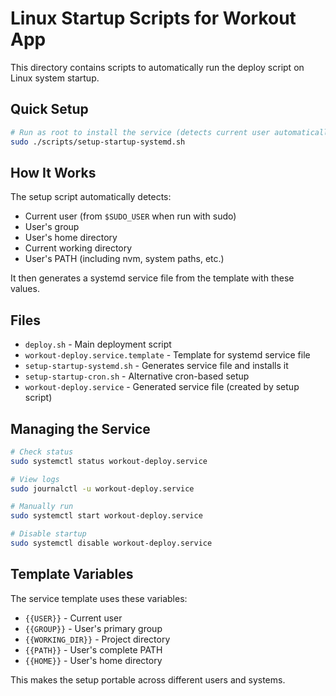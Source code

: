 # Linux Startup Scripts for Workout App

This directory contains scripts to automatically run the deploy script on Linux system startup.

## Quick Setup

```bash
# Run as root to install the service (detects current user automatically)
sudo ./scripts/setup-startup-systemd.sh
```

## How It Works

The setup script automatically detects:

- Current user (from `$SUDO_USER` when run with sudo)
- User's group
- User's home directory
- Current working directory
- User's PATH (including nvm, system paths, etc.)

It then generates a systemd service file from the template with these values.

## Files

- `deploy.sh` - Main deployment script
- `workout-deploy.service.template` - Template for systemd service file
- `setup-startup-systemd.sh` - Generates service file and installs it
- `setup-startup-cron.sh` - Alternative cron-based setup
- `workout-deploy.service` - Generated service file (created by setup script)

## Managing the Service

```bash
# Check status
sudo systemctl status workout-deploy.service

# View logs
sudo journalctl -u workout-deploy.service

# Manually run
sudo systemctl start workout-deploy.service

# Disable startup
sudo systemctl disable workout-deploy.service
```

## Template Variables

The service template uses these variables:

- `{{USER}}` - Current user
- `{{GROUP}}` - User's primary group
- `{{WORKING_DIR}}` - Project directory
- `{{PATH}}` - User's complete PATH
- `{{HOME}}` - User's home directory

This makes the setup portable across different users and systems.
